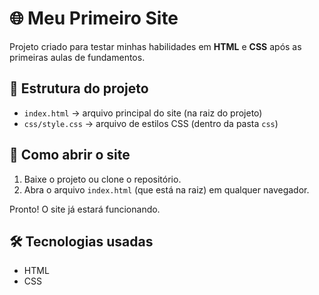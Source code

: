# 🌐 Meu Primeiro Site

Projeto criado para testar minhas habilidades em **HTML** e **CSS** após as primeiras aulas de fundamentos.

## 📂 Estrutura do projeto
- `index.html` → arquivo principal do site (na raiz do projeto)  
- `css/style.css` → arquivo de estilos CSS (dentro da pasta `css`)  

## 🚀 Como abrir o site
1. Baixe o projeto ou clone o repositório.  
2. Abra o arquivo `index.html` (que está na raiz) em qualquer navegador.  

Pronto! O site já estará funcionando.   

## 🛠️ Tecnologias usadas
- HTML  
- CSS  
